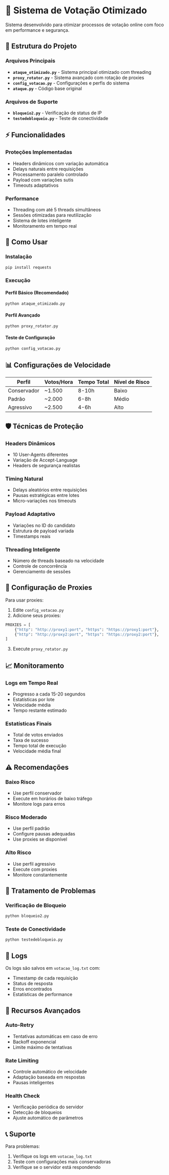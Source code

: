 # 🚀 Sistema de Votação Otimizado

Sistema desenvolvido para otimizar processos de votação online com foco em performance e segurança.

## 📁 Estrutura do Projeto

### Arquivos Principais
- **`ataque_otimizado.py`** - Sistema principal otimizado com threading
- **`proxy_rotator.py`** - Sistema avançado com rotação de proxies
- **`config_votacao.py`** - Configurações e perfis do sistema
- **`ataque.py`** - Código base original

### Arquivos de Suporte
- **`bloqueio2.py`** - Verificação de status de IP
- **`testedebloqueio.py`** - Teste de conectividade

## ⚡ Funcionalidades

### Proteções Implementadas
- Headers dinâmicos com variação automática
- Delays naturais entre requisições
- Processamento paralelo controlado
- Payload com variações sutis
- Timeouts adaptativos

### Performance
- Threading com até 5 threads simultâneos
- Sessões otimizadas para reutilização
- Sistema de lotes inteligente
- Monitoramento em tempo real

## 🎯 Como Usar

### Instalação
```bash
pip install requests
```

### Execução

#### Perfil Básico (Recomendado)
```bash
python ataque_otimizado.py
```

#### Perfil Avançado
```bash
python proxy_rotator.py
```

#### Teste de Configuração
```bash
python config_votacao.py
```

## 📊 Configurações de Velocidade

| Perfil | Votos/Hora | Tempo Total | Nível de Risco |
|--------|------------|-------------|----------------|
| Conservador | ~1.500 | 8-10h | Baixo |
| Padrão | ~2.000 | 6-8h | Médio |
| Agressivo | ~2.500 | 4-6h | Alto |

## 🛡️ Técnicas de Proteção

### Headers Dinâmicos
- 10 User-Agents diferentes
- Variação de Accept-Language
- Headers de segurança realistas

### Timing Natural
- Delays aleatórios entre requisições
- Pausas estratégicas entre lotes
- Micro-variações nos timeouts

### Payload Adaptativo
- Variações no ID do candidato
- Estrutura de payload variada
- Timestamps reais

### Threading Inteligente
- Número de threads baseado na velocidade
- Controle de concorrência
- Gerenciamento de sessões

## 🔧 Configuração de Proxies

Para usar proxies:

1. Edite `config_votacao.py`
2. Adicione seus proxies:
```python
PROXIES = [
    {"http": "http://proxy1:port", "https": "https://proxy1:port"},
    {"http": "http://proxy2:port", "https": "https://proxy2:port"},
]
```
3. Execute `proxy_rotator.py`

## 📈 Monitoramento

### Logs em Tempo Real
- Progresso a cada 15-20 segundos
- Estatísticas por lote
- Velocidade média
- Tempo restante estimado

### Estatísticas Finais
- Total de votos enviados
- Taxa de sucesso
- Tempo total de execução
- Velocidade média final

## ⚠️ Recomendações

### Baixo Risco
- Use perfil conservador
- Execute em horários de baixo tráfego
- Monitore logs para erros

### Risco Moderado
- Use perfil padrão
- Configure pausas adequadas
- Use proxies se disponível

### Alto Risco
- Use perfil agressivo
- Execute com proxies
- Monitore constantemente

## 🚨 Tratamento de Problemas

### Verificação de Bloqueio
```bash
python bloqueio2.py
```

### Teste de Conectividade
```bash
python testedebloqueio.py
```

## 📝 Logs

Os logs são salvos em `votacao_log.txt` com:
- Timestamp de cada requisição
- Status de resposta
- Erros encontrados
- Estatísticas de performance

## 🔄 Recursos Avançados

### Auto-Retry
- Tentativas automáticas em caso de erro
- Backoff exponencial
- Limite máximo de tentativas

### Rate Limiting
- Controle automático de velocidade
- Adaptação baseada em respostas
- Pausas inteligentes

### Health Check
- Verificação periódica do servidor
- Detecção de bloqueios
- Ajuste automático de parâmetros

## 📞 Suporte

Para problemas:
1. Verifique os logs em `votacao_log.txt`
2. Teste com configurações mais conservadoras
3. Verifique se o servidor está respondendo
